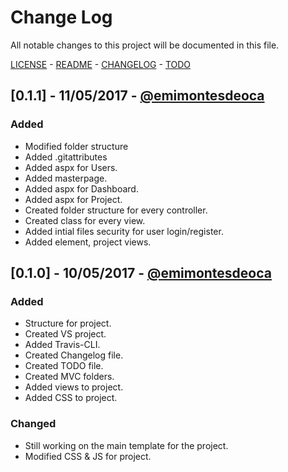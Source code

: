 # Change Log

All notable changes to this project will be documented in this file.

[LICENSE](LICENSE) - [README](README.md) - [CHANGELOG](CHANGELOG.md) - [TODO](TODO.md)

## [0.1.1] - 11/05/2017 - [@emimontesdeoca](https://github.com/emimontesdeoca)
### Added
- Modified folder structure
- Added .gitattributes
- Added aspx for Users.
- Added masterpage.
- Added aspx for Dashboard.
- Added aspx for Project.
- Created folder structure for every controller.
- Created class for every view.
- Added intial files security for user login/register.
- Added element, project views.


## [0.1.0] - 10/05/2017 - [@emimontesdeoca](https://github.com/emimontesdeoca)
### Added
- Structure for project.
- Created VS project.
- Added Travis-CLI.
- Created Changelog file.
- Created TODO file.
- Created MVC folders.
- Added views to project.
- Added CSS to project.

### Changed
- Still working on the main template for the project.
- Modified CSS & JS for project.
